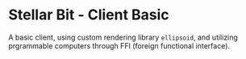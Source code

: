 # Stellar Bit - Client Basic

A basic client, using custom rendering library `ellipsoid`, and utilizing prgrammable computers through FFI (foreign functional interface).




